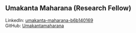 ## Umakanta Maharana (Research Fellow)

LinkedIn: [umakanta-maharana-b6b140169](https://www.linkedin.com/in/umakanta-maharana-b6b140169)  
GitHub: [Umakantamaharana](https://github.com/Umakantamaharana)
